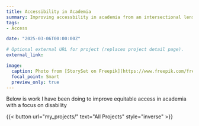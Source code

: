 ```yaml
---
title: Accessibility in Academia
summary: Improving accessbility in academia from an intersectional lense
tags:
- Access

date: "2025-03-06T00:00:00Z"

# Optional external URL for project (replaces project detail page).
external_link: 

image:
  caption: Photo from [StorySet on Freepik](https://www.freepik.com/free-vector/new-team-members-concept-illustration_19835038.htm#fromView=search&page=1&position=25&uuid=a8bb7287-ac07-45d2-ba27-e167233abb4d&query=improving+accessibility)
  focal_point: Smart
  preview_only: true
---
```


Below is work I have been doing to improve equitable access in academia with a focus on disability

{{< button url="my_projects/" text="All Projects" style="inverse" >}}